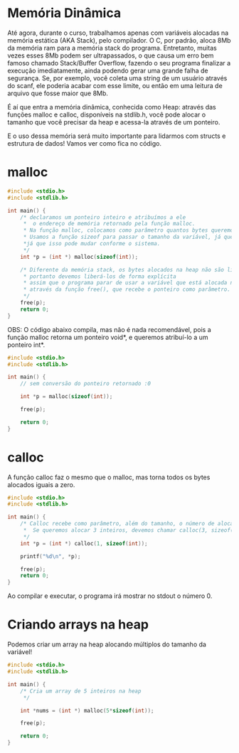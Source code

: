 # Memória Dinâmica

Até agora, durante o curso, trabalhamos apenas com variáveis alocadas na memória estática (AKA Stack), pelo compilador.
O C, por padrão, aloca 8Mb da memória ram para a memória stack do programa. Entretanto, muitas vezes esses 8Mb podem ser
ultrapassados, o que causa um erro bem famoso chamado Stack/Buffer Overflow, fazendo o seu programa finalizar a execução imediatamente, ainda podendo gerar uma grande falha de segurança. 
Se, por exemplo, você coleta uma string de um usuário através do scanf, ele poderia acabar com esse limite,
ou então em uma leitura de arquivo que fosse maior que 8Mb. 

É aí que entra a memória dinâmica, conhecida como Heap: através das funções malloc e calloc, disponíveis na stdlib.h, você pode alocar o tamanho que você precisar da heap e
acessa-la através de um ponteiro. 

E o uso dessa memória será muito importante para lidarmos com structs e estrutura de dados! 
Vamos ver como fica no código.

# malloc
```c
#include <stdio.h>
#include <stdlib.h>

int main() {
	/* declaramos um ponteiro inteiro e atribuímos a ele
	 *  o endereço de memória retornado pela função malloc.
	 * Na função malloc, colocamos como parâmetro quantos bytes queremos alocar na heap.
	 * Usamos a função sizeof para passar o tamanho da variável, já que não podemos ter certeza do tamanho de cada variável, 
	 *já que isso pode mudar conforme o sistema.
	 */
	int *p = (int *) malloc(sizeof(int));

	/* Diferente da memória stack, os bytes alocados na heap não são liberados ao finalizar o programa,
	 * portanto devemos liberá-los de forma explícita
	 * assim que o programa parar de usar a variável que está alocada na heap,
	 * através da função free(), que recebe o ponteiro como parâmetro.
	 */
	free(p);
	return 0;
}

```
OBS:
O código abaixo compila, mas não é nada recomendável, pois
a função malloc retorna um ponteiro void*, e queremos atribuí-lo a
um ponteiro int*.
```c
#include <stdio.h>
#include <stdlib.h>

int main() {
	// sem conversão do ponteiro retornado :0

	int *p = malloc(sizeof(int));

	free(p);

	return 0;
}

```
# calloc
A função calloc faz o mesmo que o malloc, mas torna todos os bytes alocados iguais a zero.

```c
#include <stdio.h>
#include <stdlib.h>

int main() {
	/* Calloc recebe como parâmetro, além do tamanho, o número de alocações. 
	 *  Se queremos alocar 3 inteiros, devemos chamar calloc(3, sizeof(int))
	 */
	int *p = (int *) calloc(1, sizeof(int));

	printf("%d\n", *p);

	free(p);
	return 0;
}
```
Ao compilar e executar, o programa irá mostrar no stdout o número 0.

# Criando arrays na heap 
Podemos criar um array na heap alocando múltiplos do tamanho da variável!

```c
#include <stdio.h>
#include <stdlib.h>

int main() {
	/* Cria um array de 5 inteiros na heap
	 */

	int *nums = (int *) malloc(5*sizeof(int));

	free(p);

	return 0;
}
```

